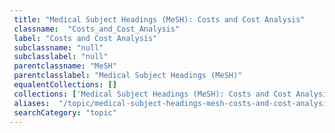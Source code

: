 ```yaml
--- 
 title: "Medical Subject Headings (MeSH): Costs and Cost Analysis" 
 classname:  "Costs_and_Cost_Analysis" 
 label: "Costs and Cost Analysis" 
 subclassname: "null" 
 subclasslabel: "null" 
 parentclassname: "MeSH" 
 parentclasslabel: "Medical Subject Headings (MeSH)" 
 equalentCollections: [] 
 collections: ['Medical Subject Headings (MeSH): Costs and Cost Analysis']
 aliases:  "/topic/medical-subject-headings-mesh-costs-and-cost-analysis"  
 searchCategory: "topic" 
---
```

